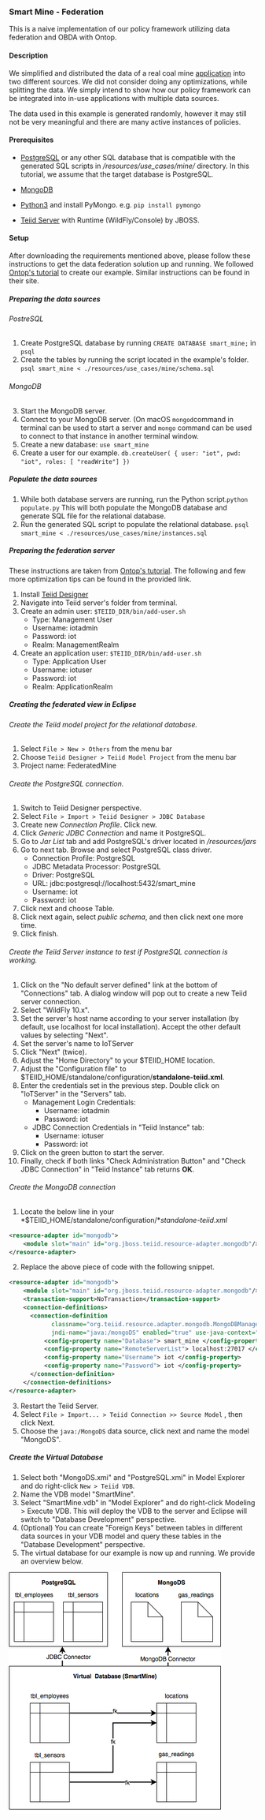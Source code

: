 ### Smart Mine - Federation

This is a naive implementation of our policy framework utilizing data federation and OBDA with Ontop. 


#### Description

We simplified and distributed the data of a real coal mine [application](http://litumiot.com/mine-rtls-worker-tracking/) into two different sources. We did not consider doing any optimizations, while splitting the data. We simply intend to show how our policy framework can be integrated into in-use applications with multiple data sources.

The data used in this example is generated randomly, however it may still not be very meaningful and there are many active instances of policies.



#### Prerequisites

* [PostgreSQL](https://www.postgresql.org) or any other SQL database that is compatible with the generated SQL scripts in */resources/use_cases/mine/* directory. In this tutorial, we assume that the target database is PostgreSQL.

* [MongoDB](https://docs.mongodb.com/manual/installation/)

* [Python3](https://www.python.org/downloads/) and install PyMongo. e.g. `pip install pymongo`

* [Teiid Server]((http://teiid.jboss.org)) with Runtime (WildFly/Console) by JBOSS.

#### Setup

After downloading the requirements mentioned above, please follow these instructions to get the data federation solution up and running. We followed [Ontop's tutorial](https://github.com/ontop/ontop/wiki/BookFederationTutorial) to create our example. Similar instructions can be found in their site.

##### Preparing the data sources

###### PostreSQL
1. Create PostgreSQL database by running `CREATE DATABASE smart_mine;` in `psql`
2. Create the tables by running the script located in the example's folder.  `psql smart_mine < ./resources/use_cases/mine/schema.sql`

###### MongoDB


3. Start the MongoDB server. 
4. Connect to your MongoDB server. (On macOS `mongod`command in terminal can be used to start a server and `mongo` command can be used to connect to that instance in another terminal window.
5. Create a new database: `use smart_mine`
6. Create a user for our example. `db.createUser( { user: "iot", pwd: "iot", roles: [ "readWrite"] })`

##### Populate the data sources

1. While both database servers are running, run the Python script.`python populate.py` This will both populate the MongoDB database and generate SQL file for the relational database.
2. Run the generated SQL script to populate the relational database. `psql smart_mine < ./resources/use_cases/mine/instances.sql`

##### Preparing the federation server

These instructions are taken from [Ontop's tutorial](https://github.com/ontop/ontop/wiki/teiid). The following and few more optimization tips can be found in the provided link.

1. Install [Teiid Designer](http://teiiddesigner.jboss.org/designer_summary/downloads.html)
2. Navigate into Teiid server's folder from terminal.
3. Create an admin user: `$TEIID_DIR/bin/add-user.sh`
	* Type: Management User
	* Username: iotadmin
	* Password: iot
	* Realm: ManagementRealm
4. Create an application user: `$TEIID_DIR/bin/add-user.sh`
	* Type: Application User
	* Username: iotuser
	* Password: iot
	* Realm: ApplicationRealm

##### Creating the federated view in Eclipse

###### Create the Teiid model project for the relational database.

1. Select `File > New > Others` from the menu bar
2. Choose `Teiid Designer > Teiid Model Project` from the menu bar
3. Project name: FederatedMine

###### Create the PostgreSQL connection. 

1. Switch to Teiid Designer perspective.
2. Select `File > Import > Teiid Designer > JDBC Database`
3. Create new *Connection Profile*. Click new.
4. Click *Generic JDBC Connection* and name it PostgreSQL.
5. Go to *Jar List* tab and add PostgreSQL's driver located in */resources/jars*
6. Go to next tab. Browse and select PostgreSQL class driver.
	* Connection Profile: PostgreSQL
	* JDBC Metadata Processor: PostgreSQL
	* Driver: PostgreSQL
	* URL: jdbc:postgresql://localhost:5432/smart_mine
	* Username: iot
	* Password: iot
7. Click next and choose Table.
8. Click next again, select *public schema*, and then click next one more time.
9. Click finish.

###### Create the Teiid Server instance to test if PostgreSQL connection is working.

1. Click on the "No default server defined" link at the bottom of "Connections" tab. A dialog window will pop out to create a new Teiid server connection.
2. Select "WildFly 10.x".
3. Set the server's host name according to your server installation (by default, use localhost for local installation). Accept the other default values by selecting "Next".
4. Set the server's name to IoTServer
5. Click "Next" (twice).
6. Adjust the "Home Directory" to your $TEIID_HOME location.
7. Adjust the "Configuration file" to $TEIID_HOME/standalone/configuration/**standalone-teiid.xml**.
8. Enter the credentials set in the previous step. Double click on "IoTServer" in the "Servers" tab.
	* Management Login Credentials:
		* Username: iotadmin
		* Password: iot
	* JDBC Connection Credentials in "Teiid Instance" tab:
		* Username: iotuser
		* Password: iot
9. Click on the green button to start the server.
10. Finally, check if both links "Check Administration Button" and "Check JDBC Connection" in "Teiid Instance" tab returns **OK**.

###### Create the MongoDB connection

1. Locate the below line in your *$TEIID_HOME/standalone/configuration/**standalone-teiid.xml*
```xml
<resource-adapter id="mongodb">
	<module slot="main" id="org.jboss.teiid.resource-adapter.mongodb"/>
</resource-adapter>
```

2. Replace the above piece of code with the following snippet.
```xml
<resource-adapter id="mongodb">
	<module slot="main" id="org.jboss.teiid.resource-adapter.mongodb"/>
	<transaction-support>NoTransaction</transaction-support>
	<connection-definitions>
      <connection-definition 
 			classname="org.teiid.resource.adapter.mongodb.MongoDBManagedConnectionFactory" 
            jndi-name="java:/mongoDS" enabled="true" use-java-context="true" pool-					name="teiid-mongodb-ds">
          <config-property name="Database"> smart_mine </config-property>
          <config-property name="RemoteServerList"> localhost:27017 </config-property>
          <config-property name="Username"> iot </config-property>
          <config-property name="Password"> iot </config-property>
      </connection-definition>
    </connection-definitions>
</resource-adapter>
```
3. Restart the Teiid Server. 
4. Select `File > Import... > Teiid Connection >> Source Model` , then click Next.
5. Choose the `java:/MongoDS` data source, click next and name the model "MongoDS".

##### Create the Virtual Database

1. Select both "MongoDS.xmi" and "PostgreSQL.xmi" in Model Explorer and do right-click `New > Teiid VDB`.
2. Name the VDB model "SmartMine".
3. Select "SmartMine.vdb" in "Model Explorer" and do right-click Modeling > Execute VDB. This will deploy the VDB to the server and Eclipse will switch to "Database Development" perspective. 
4. (Optional) You can create "Foreign Keys" between tables in different data sources in your VDB model and query these tables in the "Database Development" perspective.
5. The virtual database for our example is now up and running. We provide an overview below.


![](/resources/images/virtual_db.png?raw=true)